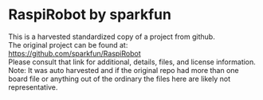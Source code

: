 
# RaspiRobot by sparkfun  
This is a harvested standardized copy of a project from github.  
The original project can be found at:  
https://github.com/sparkfun/RaspiRobot  
Please consult that link for additional, details, files, and license information.  
Note: It was auto harvested and if the original repo had more than one board file or anything out of the ordinary the files here are likely not representative.  
    